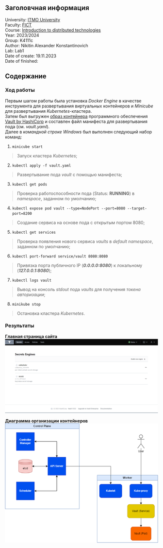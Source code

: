 ## Заголовчная информация
University: [ITMO University](https://itmo.ru/ru/)\
Faculty: [FICT](https://fict.itmo.ru)\
Course: [Introduction to distributed technologies](https://github.com/itmo-ict-faculty/introduction-to-distributed-technologies)\
Year: 2023/2024\
Group: K4111c\
Author: Nikitin Alexander Konstantinovich\
Lab: Lab1\
Date of create: 19.11.2023\
Date of finished:
## Содержание
### Ход работы
Первым шагом работы была установка *Docker Engine* в качестве инструмента для развертывания виртуальных контейнеров и *Minicube* для развертывания *Kubernetes*-кластера.\
Затем был выгружен [образ контейнера](https://hub.docker.com/_/vault) программного обеспечения [Vault by HashiCorp](https://www.vaultproject.io/) и составлен файл манифеста для развертывания пода (см. *vault.yaml*).\
Далее в *командной строке Windows* был выполнен следующий набор команд:

1. `minicube start`
> Запуск кластера *Kubernetes*;

2. `kubectl apply -f vault.yaml`
> Развертывание пода *vault* с помощью манифеста;

3. `kubectl get pods`
> Проверка работоспособности пода (Status: **RUNNING**) в *namespace*, заданном по умолчанию;

4. `kubectl expose pod vault --type=NodePort --port=8080 --target-port=8200`
> Создание сервиса на основе пода с открытым портом 8080;

5. `kubectl get services`
> Проверка появления нового сервиса *vaults* в *default namespace*, заданном по умолчанию;

6. `kubectl port-forward service/vault 8080:8080`
> Привязка порта публичного IP (***0.0.0.0:8080***) к локальному (***127.0.0.1:8080***);

7. `kubectl logs vault`
> Вывод на консоль  *stdout* пода *vaults* для получения *токена авторизации*;

8. `minikube stop`
> Остановка кластера *Kubernetes*.
### Результаты
**Главная страница сайта**
![Скриншот сайта](../imgs/lab1_success.png)

**Диаграмма организации контейнеров**
![Схемка](../imgs/scheme1.png)